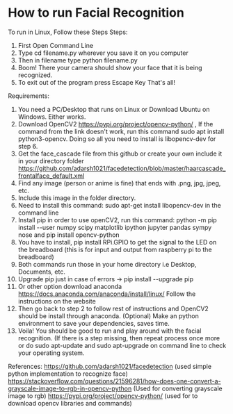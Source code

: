 # How to run Facial Recognition
   To run in Linux, Follow these Steps
Steps:
1. First Open Command Line
2. Type cd filename.py wherever you save it on you computer
3. Then in filename type python filename.py 
4. Boom! There your camera should show your face that it is being recognized.
5. To exit out of the program press Escape Key
That's all!

Requirements:
1. You need a PC/Desktop that runs on Linux or Download Ubuntu on Windows. Either works.
2. Download OpenCV2
https://pypi.org/project/opencv-python/ , If the command from the link doesn't work, run this command sudo apt install python3-opencv. Doing so all you need to install is libopencv-dev for step 6. 
3. Get the face_cascade file from this github or create your own include it in your directory folder
https://github.com/adarsh1021/facedetection/blob/master/haarcascade_frontalface_default.xml
4. Find any image (person or anime is fine) that ends with .png, jpg, jpeg, etc.
5. Include this image in the folder directory.
6. Need to install this command: sudo apt-get install libopencv-dev in the command line
7. Install pip in order to use openCV2, run this command: python -m pip install --user numpy scipy matplotlib ipython jupyter pandas sympy nose and pip install opencv-python
8. You have to install, pip install RPi.GPIO to get the signal to the LED on the breadboard (this is for input and output from raspberry pi to the breadboard)
8. Both commands run those in your home directory i.e Desktop, Documents, etc.
9. Upgrade pip just in case of errors -> pip install --upgrade pip
10. Or other option download anaconda https://docs.anaconda.com/anaconda/install/linux/ Follow the instructions on the website
11. Then go back to step 2 to follow rest of instructions and OpenCV2 should be install through anaconda. (Optional) Make an python environment to save your dependencies, saves time.
12. Voila! You should be good to run and play around with the facial recognition. (If there is a step missing, then repeat process once more or do sudo apt-update and sudo apt-upgrade on command line to check your operating system.

References: https://github.com/adarsh1021/facedetection (used simple python implementation to recognize face)
                                                          https://stackoverflow.com/questions/21596281/how-does-one-convert-a-grayscale-image-to-rgb-in-opencv-python (Used for converting grayscale image to rgb)
https://pypi.org/project/opencv-python/ (used for to download opencv libraries and commands)

